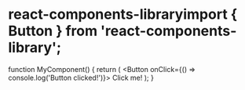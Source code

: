 # react-components-libraryimport { Button } from 'react-components-library';

function MyComponent() {
  return (
    <Button onClick={() => console.log('Button clicked!')}>
      Click me!
    </Button>
  );
}
